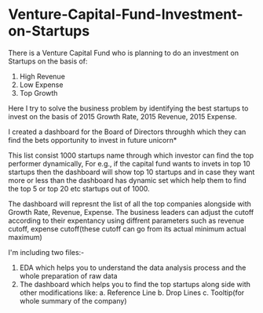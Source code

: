 # Venture-Capital-Fund-Investment-on-Startups
There is a Venture Capital Fund who is planning to do an investment on Startups on the basis of:
1. High Revenue 
2. Low Expense 
3. Top Growth

Here I try to solve the business problem by identifying the best startups to invest on the basis of 2015 Growth Rate, 2015 Revenue, 2015 Expense.

I created a dashboard for the Board of Directors throughh which they can find the bets opportunity to invest in future unicorn*

This list consist 1000 startups name through which investor can find the top performer dynamically,
For e.g., if the capital fund wants to invets in top 10 startups then the dashboard will show top 10 startups and in case they want more or less than the dashboard has dynamic set which help them to find the top 5 or top 20 etc startups out of 1000.

The dashboard will represnt the list of all the top companies alongside with Growth Rate, Revenue, Expense.
The business leaders can adjust the cutoff according to their expentancy using diffrent parameters such as revenue cutoff, expense cutoff(these cutoff can go from its actual minimum actual maximum)

I'm including two files:-
1. EDA which helps you to understand the data analysis process and the whole preparation of raw data
2. The dashboard which helps you to find the top startups along side with other modifications like:
      a. Reference Line
      b. Drop Lines
      c. Tooltip(for whole summary of the company)
